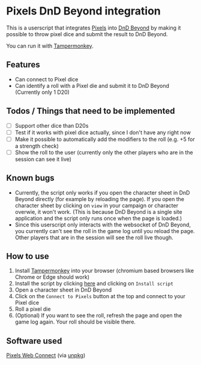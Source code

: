 # Pixels DnD Beyond integration

This is a userscript that integrates [Pixels](https://gamewithpixels.com/) into [DnD Beyond](https://www.dndbeyond.com/) by making it possible to throw pixel dice and submit the result to DnD Beyond.

You can run it with [Tampermonkey](https://www.tampermonkey.net/).

## Features
- Can connect to Pixel dice
- Can identify a roll with a Pixel die and submit it to DnD Beyond (Currently only 1 D20)

## Todos / Things that need to be implemented
- [ ] Support other dice than D20s
- [ ] Test if it works with pixel dice actually, since I don't have any right now
- [ ] Make it possible to automatically add the modifiers to the roll (e.g. +5 for a strength check)
- [ ] Show the roll to the user (currently only the other players who are in the session can see it live)

## Known bugs
- Currently, the script only works if you open the character sheet in DnD Beyond directly (for example by reloading the page). If you open the character sheet by clicking on `view` in your campaign or character overwie, it won't work. (This is because DnD Beyond is a single site application and the script only runs once when the page is loaded.)
- Since this userscript only interacts with the websocket of DnD Beyond, you currently can't see the roll in the game log until you reload the page. Other players that are in the session will see the roll live though.

## How to use
1. Install [Tampermonkey](https://www.tampermonkey.net/) into your browser (chromium based browsers like Chrome or Edge should work)
2. Install the script by clicking [here](https://github.com/carrierfry/pixels-dndbeyond-userscript/raw/main/pixels-dndbeyond.user.js) and clicking on `Install script`
3. Open a character sheet in DnD Beyond
4. Click on the `Connect to Pixels` button at the top and connect to your Pixel dice
5. Roll a pixel die
6. (Optional) If you want to see the roll, refresh the page and open the game log again. Your roll should be visible there.

## Software used
[Pixels Web Connect](https://github.com/GameWithPixels/pixels-js/tree/main/packages/pixels-web-connect) (via [unpkg](https://unpkg.com/))
